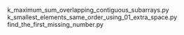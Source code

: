 k_maximum_sum_overlapping_contiguous_subarrays.py
k_smallest_elements_same_order_using_01_extra_space.py
find_the_first_missing_number.py